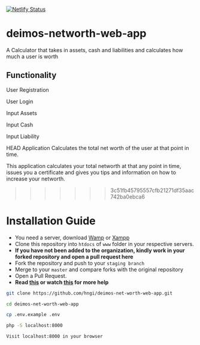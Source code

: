 [![Netlify Status](https://api.netlify.com/api/v1/badges/f9c2ad84-b2da-4231-9ace-19b0565c8308/deploy-status)](https://app.netlify.com/sites/deimos-networth/deploys)

# deimos-networth-web-app

A Calculator that takes in assets, cash and liabilities and calculates how much a user is worth

## Functionality

User Registration

User Login

Input Assets

Input Cash

Input Liability

HEAD
Application Calculates the total net worth of the user at that point in time.

This application calculates your total networth at that any point in time, issues you a certificate
and gives you tips and information on how to increase your networth.

> > > > > > > 3c51fb45795557cfb21271df35aac742ba0ebca6

# Installation Guide

- You need a server, download [Wamp](http://www.wampserver.com/en/) or [Xampp](https://www.apachefriends.org/index.html)
- Clone this repository into `htdocs` of `www` folder in your respective servers. <br>
- **If you have not been added to the organization, kindly work in your forked repository and open a pull request here** <br>
- Fork the repository and push to your `staging branch`
- Merge to your `master` and compare forks with the original repository
- Open a Pull Request.
- **Read [this](https://help.github.com/en/articles/creating-a-pull-request-from-a-fork) or watch [this](https://www.youtube.com/watch?v=G1I3HF4YWEw) for more help**

```bash
git clone https://github.com/hngi/deimos-net-worth-web-app.git
```

```bash
cd deimos-net-worth-web-app
```

```bash
cp .env.example .env
```

```bash
php -S localhost:8000
```

```bash
Visit localhost:8000 in your browser
```
